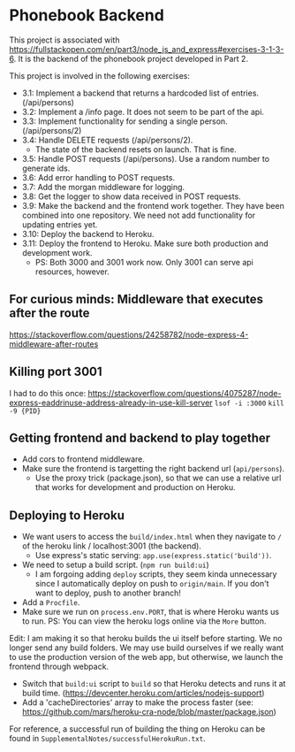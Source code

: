
# Phonebook Backend

This project is associated with https://fullstackopen.com/en/part3/node_js_and_express#exercises-3-1-3-6.
It is the backend of the phonebook project developed in Part 2.

This project is involved in the following exercises:
- 3.1: Implement a backend that returns a hardcoded list of entries. (/api/persons)
- 3.2: Implement a /info page. It does not seem to be part of the api.
- 3.3: Implement functionality for sending a single person. (/api/persons/2)
- 3.4: Handle DELETE requests (/api/persons/2). 
  - The state of the backend resets on launch. That is fine.
- 3.5: Handle POST requests (/api/persons). Use a random number to generate ids.
- 3.6: Add error handling to POST requests.
- 3.7: Add the morgan middleware for logging.
- 3.8: Get the logger to show data received in POST requests.
- 3.9: Make the backend and the frontend work together. They have been combined 
    into one repository. We need not add functionality for updating entries yet.
- 3.10: Deploy the backend to Heroku.
- 3.11: Deploy the frontend to Heroku. Make sure both production and development
    work.
  - PS: Both 3000 and 3001 work now. Only 3001 can serve api resources, however.

## For curious minds: Middleware that executes after the route

https://stackoverflow.com/questions/24258782/node-express-4-middleware-after-routes

## Killing port 3001

I had to do this once: 
https://stackoverflow.com/questions/4075287/node-express-eaddrinuse-address-already-in-use-kill-server
`lsof -i :3000`
`kill -9 {PID}`

## Getting frontend and backend to play together

- Add cors to frontend middleware.
- Make sure the frontend is targetting the right backend url (`api/persons`).
  - Use the proxy trick (package.json), so that we can use a relative url that 
    works for development and production on Heroku.

## Deploying to Heroku

- We want users to access the `build/index.html` when they navigate to `/` of the
  heroku link / localhost:3001 (the backend).
  - Use express's static serving: `app.use(express.static('build'))`.
- We need to setup a build script. (`npm run build:ui`)
  - I am forgoing adding `deploy` scripts, they seem kinda unnecessary since I 
    automatically deploy on push to `origin/main`. If you don't want to deploy, 
    push to another branch!
- Add a `Procfile`.
- Make sure we run on `process.env.PORT`, that is where Heroku wants us to run.
PS: You can view the heroku logs online via the `More` button.

Edit: I am making it so that heroku builds the ui itself before starting. We no
longer send any build folders. We may use build ourselves if we really want to
use the production version of the web app, but otherwise, we launch the frontend
through webpack.
- Switch that `build:ui` script to `build` so that Heroku detects and runs it at
  build time. (https://devcenter.heroku.com/articles/nodejs-support)
- Add a 'cacheDirectories' array to make the process faster
  (see: https://github.com/mars/heroku-cra-node/blob/master/package.json)

For reference, a successful run of building the thing on Heroku can be found
in `SupplementalNotes/successfulHerokuRun.txt`.
